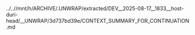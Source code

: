 ../..//mnt/h/ARCHIVE/.UNWRAP/extracted/DEV__2025-08-17__1833__host-duri-head/__UNWRAP/3d737bd39e/CONTEXT_SUMMARY_FOR_CONTINUATION.md